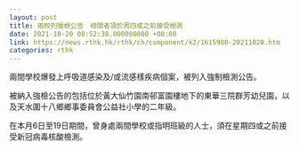 ```yaml
---
layout: post
title: 兩校列強檢公告　相關者須於周四或之前接受檢測
date: 2021-10-20 00:52:38.000000000 +08:00
link: https://news.rthk.hk/rthk/ch/component/k2/1615980-20211020.htm
categories: rthk
---
```


兩間學校爆發上呼吸道感染及/或流感樣疾病個案，被列入強制檢測公告。

被納入強檢公告的包括位於黃大仙竹園南邨富園樓地下的東華三院群芳幼兒園，以及天水圍十八鄉鄉事委員會公益社小學的二年級。

在本月6日至19日期間，曾身處兩間學校或指明班級的人士，須在星期四或之前接受新冠病毒核酸檢測。
